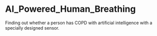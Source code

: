 # AI_Powered_Human_Breathing
 Finding out whether a person has COPD with artificial intelligence with a specially designed sensor.
